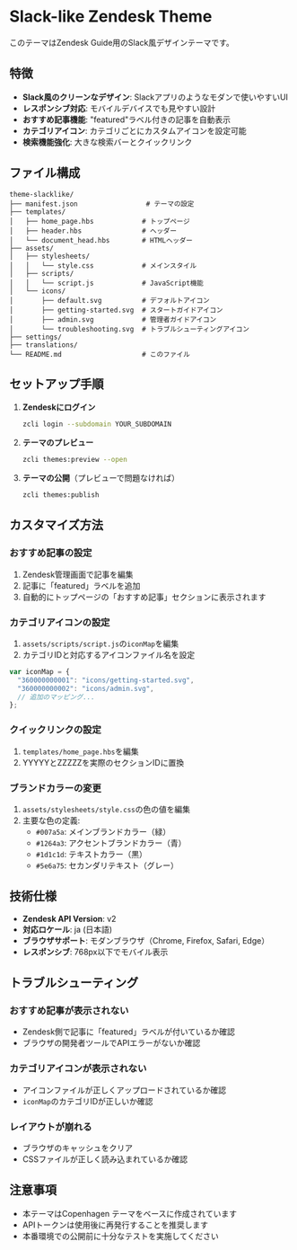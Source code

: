 # Slack-like Zendesk Theme

このテーマはZendesk Guide用のSlack風デザインテーマです。

## 特徴

- **Slack風のクリーンなデザイン**: Slackアプリのようなモダンで使いやすいUI
- **レスポンシブ対応**: モバイルデバイスでも見やすい設計
- **おすすめ記事機能**: "featured"ラベル付きの記事を自動表示
- **カテゴリアイコン**: カテゴリごとにカスタムアイコンを設定可能
- **検索機能強化**: 大きな検索バーとクイックリンク

## ファイル構成

```
theme-slacklike/
├── manifest.json                 # テーマの設定
├── templates/
│   ├── home_page.hbs            # トップページ
│   ├── header.hbs               # ヘッダー
│   └── document_head.hbs        # HTMLヘッダー
├── assets/
│   ├── stylesheets/
│   │   └── style.css            # メインスタイル
│   ├── scripts/
│   │   └── script.js            # JavaScript機能
│   └── icons/
│       ├── default.svg          # デフォルトアイコン
│       ├── getting-started.svg  # スタートガイドアイコン
│       ├── admin.svg            # 管理者ガイドアイコン
│       └── troubleshooting.svg  # トラブルシューティングアイコン
├── settings/
├── translations/
└── README.md                    # このファイル
```

## セットアップ手順

1. **Zendeskにログイン**
   ```bash
   zcli login --subdomain YOUR_SUBDOMAIN
   ```

2. **テーマのプレビュー**
   ```bash
   zcli themes:preview --open
   ```

3. **テーマの公開**（プレビューで問題なければ）
   ```bash
   zcli themes:publish
   ```

## カスタマイズ方法

### おすすめ記事の設定
1. Zendesk管理画面で記事を編集
2. 記事に「featured」ラベルを追加
3. 自動的にトップページの「おすすめ記事」セクションに表示されます

### カテゴリアイコンの設定
1. `assets/scripts/script.js`の`iconMap`を編集
2. カテゴリIDと対応するアイコンファイル名を設定
```javascript
var iconMap = {
  "360000000001": "icons/getting-started.svg",
  "360000000002": "icons/admin.svg",
  // 追加のマッピング...
};
```

### クイックリンクの設定
1. `templates/home_page.hbs`を編集
2. YYYYYとZZZZZを実際のセクションIDに置換

### ブランドカラーの変更
1. `assets/stylesheets/style.css`の色の値を編集
2. 主要な色の定義:
   - `#007a5a`: メインブランドカラー（緑）
   - `#1264a3`: アクセントブランドカラー（青）
   - `#1d1c1d`: テキストカラー（黒）
   - `#5e6a75`: セカンダリテキスト（グレー）

## 技術仕様

- **Zendesk API Version**: v2
- **対応ロケール**: ja (日本語)
- **ブラウザサポート**: モダンブラウザ（Chrome, Firefox, Safari, Edge）
- **レスポンシブ**: 768px以下でモバイル表示

## トラブルシューティング

### おすすめ記事が表示されない
- Zendesk側で記事に「featured」ラベルが付いているか確認
- ブラウザの開発者ツールでAPIエラーがないか確認

### カテゴリアイコンが表示されない
- アイコンファイルが正しくアップロードされているか確認
- `iconMap`のカテゴリIDが正しいか確認

### レイアウトが崩れる
- ブラウザのキャッシュをクリア
- CSSファイルが正しく読み込まれているか確認

## 注意事項

- 本テーマはCopenhagen テーマをベースに作成されています
- APIトークンは使用後に再発行することを推奨します
- 本番環境での公開前に十分なテストを実施してください